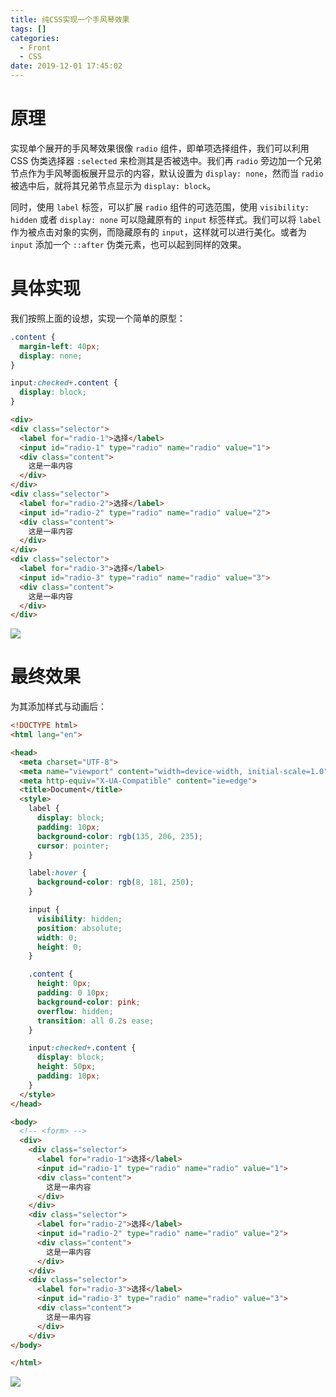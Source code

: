 ```yaml
---
title: 纯CSS实现一个手风琴效果
tags: []
categories:
  - Front
  - CSS
date: 2019-12-01 17:45:02
---
```


# 原理

实现单个展开的手风琴效果很像 `radio` 组件，即单项选择组件，我们可以利用 CSS 伪类选择器 `:selected` 来检测其是否被选中。我们再 `radio` 旁边加一个兄弟节点作为手风琴面板展开显示的内容，默认设置为 `display: none`，然而当 `radio` 被选中后，就将其兄弟节点显示为 `display: block`。

同时，使用 `label` 标签，可以扩展 `radio` 组件的可选范围，使用 `visibility: hidden` 或者 `display: none` 可以隐藏原有的 `input` 标签样式。我们可以将 `label` 作为被点击对象的实例，而隐藏原有的 `input`，这样就可以进行美化。或者为 `input` 添加一个 `::after` 伪类元素，也可以起到同样的效果。

# 具体实现

我们按照上面的设想，实现一个简单的原型：

```css
.content {
  margin-left: 40px;
  display: none;
}

input:checked+.content {
  display: block;
}
```

```html
<div>
<div class="selector">
  <label for="radio-1">选择</label>
  <input id="radio-1" type="radio" name="radio" value="1">
  <div class="content">
    这是一串内容
  </div>
</div>
<div class="selector">
  <label for="radio-2">选择</label>
  <input id="radio-2" type="radio" name="radio" value="2">
  <div class="content">
    这是一串内容
  </div>
</div>
<div class="selector">
  <label for="radio-3">选择</label>
  <input id="radio-3" type="radio" name="radio" value="3">
  <div class="content">
    这是一串内容
  </div>
</div>
```

![](https://i.loli.net/2019/12/01/72efwHKpYDSG56r.gif)

# 最终效果

为其添加样式与动画后：

```html
<!DOCTYPE html>
<html lang="en">

<head>
  <meta charset="UTF-8">
  <meta name="viewport" content="width=device-width, initial-scale=1.0">
  <meta http-equiv="X-UA-Compatible" content="ie=edge">
  <title>Document</title>
  <style>
    label {
      display: block;
      padding: 10px;
      background-color: rgb(135, 206, 235);
      cursor: pointer;
    }

    label:hover {
      background-color: rgb(8, 181, 250);
    }

    input {
      visibility: hidden;
      position: absolute;
      width: 0;
      height: 0;
    }

    .content {
      height: 0px;
      padding: 0 10px;
      background-color: pink;
      overflow: hidden;
      transition: all 0.2s ease;
    }

    input:checked+.content {
      display: block;
      height: 50px;
      padding: 10px;
    }
  </style>
</head>

<body>
  <!-- <form> -->
  <div>
    <div class="selector">
      <label for="radio-1">选择</label>
      <input id="radio-1" type="radio" name="radio" value="1">
      <div class="content">
        这是一串内容
      </div>
    </div>
    <div class="selector">
      <label for="radio-2">选择</label>
      <input id="radio-2" type="radio" name="radio" value="2">
      <div class="content">
        这是一串内容
      </div>
    </div>
    <div class="selector">
      <label for="radio-3">选择</label>
      <input id="radio-3" type="radio" name="radio" value="3">
      <div class="content">
        这是一串内容
      </div>
    </div>
</body>

</html>
```

![](https://i.loli.net/2019/12/01/JCL13wN6lfQKe28.gif)